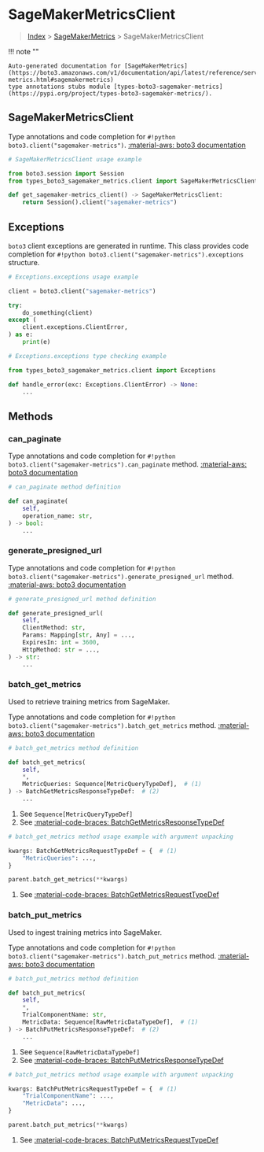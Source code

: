 # SageMakerMetricsClient

> [Index](../README.md) > [SageMakerMetrics](./README.md) > SageMakerMetricsClient

!!! note ""

    Auto-generated documentation for [SageMakerMetrics](https://boto3.amazonaws.com/v1/documentation/api/latest/reference/services/sagemaker-metrics.html#sagemakermetrics)
    type annotations stubs module [types-boto3-sagemaker-metrics](https://pypi.org/project/types-boto3-sagemaker-metrics/).

## SageMakerMetricsClient

Type annotations and code completion for `#!python boto3.client("sagemaker-metrics")`.
[:material-aws: boto3 documentation](https://boto3.amazonaws.com/v1/documentation/api/latest/reference/services/sagemaker-metrics.html#SageMakerMetrics.Client)

```python
# SageMakerMetricsClient usage example

from boto3.session import Session
from types_boto3_sagemaker_metrics.client import SageMakerMetricsClient

def get_sagemaker-metrics_client() -> SageMakerMetricsClient:
    return Session().client("sagemaker-metrics")
```

## Exceptions


`boto3` client exceptions are generated in runtime.
This class provides code completion for `#!python boto3.client("sagemaker-metrics").exceptions` structure.

```python
# Exceptions.exceptions usage example

client = boto3.client("sagemaker-metrics")

try:
    do_something(client)
except (
    client.exceptions.ClientError,
) as e:
    print(e)
```

```python
# Exceptions.exceptions type checking example

from types_boto3_sagemaker_metrics.client import Exceptions

def handle_error(exc: Exceptions.ClientError) -> None:
    ...
```


## Methods


### can\_paginate



Type annotations and code completion for `#!python boto3.client("sagemaker-metrics").can_paginate` method.
[:material-aws: boto3 documentation](https://boto3.amazonaws.com/v1/documentation/api/latest/reference/services/sagemaker-metrics/client/can_paginate.html)

```python
# can_paginate method definition

def can_paginate(
    self,
    operation_name: str,
) -> bool:
    ...
```


### generate\_presigned\_url



Type annotations and code completion for `#!python boto3.client("sagemaker-metrics").generate_presigned_url` method.
[:material-aws: boto3 documentation](https://boto3.amazonaws.com/v1/documentation/api/latest/reference/services/sagemaker-metrics/client/generate_presigned_url.html)

```python
# generate_presigned_url method definition

def generate_presigned_url(
    self,
    ClientMethod: str,
    Params: Mapping[str, Any] = ...,
    ExpiresIn: int = 3600,
    HttpMethod: str = ...,
) -> str:
    ...
```


### batch\_get\_metrics

Used to retrieve training metrics from SageMaker.

Type annotations and code completion for `#!python boto3.client("sagemaker-metrics").batch_get_metrics` method.
[:material-aws: boto3 documentation](https://boto3.amazonaws.com/v1/documentation/api/latest/reference/services/sagemaker-metrics/client/batch_get_metrics.html)

```python
# batch_get_metrics method definition

def batch_get_metrics(
    self,
    *,
    MetricQueries: Sequence[MetricQueryTypeDef],  # (1)
) -> BatchGetMetricsResponseTypeDef:  # (2)
    ...
```

1. See `Sequence[MetricQueryTypeDef]`
2. See [:material-code-braces: BatchGetMetricsResponseTypeDef](./type_defs.md#batchgetmetricsresponsetypedef)


```python
# batch_get_metrics method usage example with argument unpacking

kwargs: BatchGetMetricsRequestTypeDef = {  # (1)
    "MetricQueries": ...,
}

parent.batch_get_metrics(**kwargs)
```

1. See [:material-code-braces: BatchGetMetricsRequestTypeDef](./type_defs.md#batchgetmetricsrequesttypedef)

### batch\_put\_metrics

Used to ingest training metrics into SageMaker.

Type annotations and code completion for `#!python boto3.client("sagemaker-metrics").batch_put_metrics` method.
[:material-aws: boto3 documentation](https://boto3.amazonaws.com/v1/documentation/api/latest/reference/services/sagemaker-metrics/client/batch_put_metrics.html)

```python
# batch_put_metrics method definition

def batch_put_metrics(
    self,
    *,
    TrialComponentName: str,
    MetricData: Sequence[RawMetricDataTypeDef],  # (1)
) -> BatchPutMetricsResponseTypeDef:  # (2)
    ...
```

1. See `Sequence[RawMetricDataTypeDef]`
2. See [:material-code-braces: BatchPutMetricsResponseTypeDef](./type_defs.md#batchputmetricsresponsetypedef)


```python
# batch_put_metrics method usage example with argument unpacking

kwargs: BatchPutMetricsRequestTypeDef = {  # (1)
    "TrialComponentName": ...,
    "MetricData": ...,
}

parent.batch_put_metrics(**kwargs)
```

1. See [:material-code-braces: BatchPutMetricsRequestTypeDef](./type_defs.md#batchputmetricsrequesttypedef)




